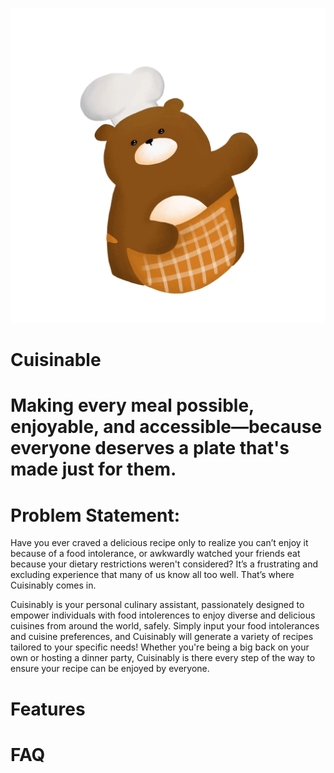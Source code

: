 <p align="center">



![alt text](public/images/bear-chef.png)

# Cuisinable
# Making every meal possible, enjoyable, and accessible—because everyone deserves a plate that's made just for them.

</p>

# Problem Statement:

Have you ever craved a delicious recipe only to realize you can’t enjoy it because of a food intolerance, or awkwardly watched your friends eat because your dietary restrictions weren't considered? It’s a frustrating and excluding experience that many of us know all too well. That’s where Cuisinably comes in.

Cuisinably is your personal culinary assistant, passionately designed to empower individuals with food intolerences to enjoy diverse and delicious cuisines from around the world, safely. Simply input your food intolerances and cuisine preferences, and Cuisinably will generate a variety of recipes tailored to your specific needs! Whether you're being a big back on your own or hosting a dinner party, Cuisinably is there every step of the way to ensure your recipe can be enjoyed by everyone. 

# Features

# FAQ


